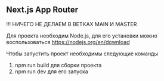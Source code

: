 ## Next.js App Router 
!!! НИЧЕГО НЕ ДЕЛАЕМ В ВЕТКАХ MAIN И MASTER


Для проекта необходим Node.js, для его установки можно воспользоваться https://nodejs.org/en/download

Чтобы запустить проект необходимы следующие команды
1. npm run build для сборки проекта
2. npm run dev для его запуска
